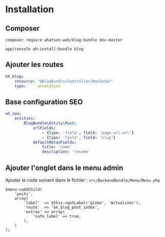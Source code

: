 # Installation
## Composer
`composer require whatson-web/blog-bundle dev-master`

`app/console wh:install:bundle blog`

## Ajouter les routes
```yaml
bk_blog:
    resource: "@BlogBundle/Controller/Backend/"
    type:     annotation
```

## Base configuration SEO
```yaml
wh_seo:
    entities:
        BlogBundle\Entity\Post:
            urlFields:
                - {type: 'field', field: 'page.url.url'}
                - {type: 'field', field: 'slug'}
            defaultMetasFields:
                title: 'name'
                description: 'resume'
```

## Ajouter l'onglet dans le menu admin
Ajouter le code suivant dans le fichier : `src/BackendBundle/Menu/Menu.php`

	$menu->addChild(
		'posts',
		array(
			'label'  => $this->getLabel('globe', 'Actualités'),
			'route'  => 'bk_blog_post_index',
			'extras' => array(
				'safe_label' => true,
			),
		)
	);
